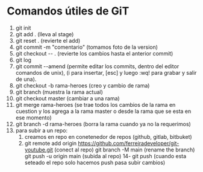# Comandos útiles de GiT

1. git init
2. git add . (lleva al stage)
3. git reset .  (revierte el add)
4. git commit -m "comentario" (tomamos foto de la version)
5. git checkout -- . (revierte los cambios hasta el anterior commit)
6. git log
7. git commit --amend (permite editar los commits, dentro del editor comandos de unix), (i para insertar, [esc] y luego :wq! para grabar y salir de una).
8. git checkout -b rama-heroes (creo y cambio de rama)
9. git branch (muestra la rama actual)
10. git checkout master (cambiar a una rama)
11. git merge rama-heroes (se trae todos los cambios de la rama en cuestion y los agrega a la rama master o desde la rama que se esta en ese momento)
12. git branch -d rama-heroes (borra la rama cuando ya no la requerimos)
13. para subir a un repo:
    1. creamos en repo en conetenedor de repos (github, gitlab, bitbuket)
    2. git remote add origin https://github.com/ferreiradeveloper/git-youtube.git (conect al repo)
       git branch -M main (rename the branch)
       git push -u origin main (subida al repo)
    14- git push (cuando esta seteado el repo solo hacemos push pasa subir cambios)